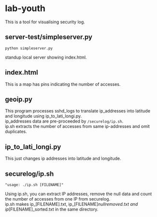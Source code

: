 # lab-youth
 This is a tool for visualising security log.

## server-test/simpleserver.py

```
python simpleserver.py
```
standup local server showing index.html.

## index.html
This is a map has pins indicating the number of accesses.

## geoip.py
This program processes sshd_logs to translate ip_addresses into latitude and longitude using ip_to_lati_longi.py.  
ip_addresses data are pre-proceeded by ```/securelog/ip.sh```.   
ip.sh extracts the number of accesses from same ip-addresses and omit duplicates.

## ip_to_lati_longi.py
This just changes ip addresses into latitude and longitude.

## securelog/ip.sh

```
"usage: ./ip.sh [FILENAME]"
```
Using ip.sh, you can extract IP addresses, remove the null data and count the number of accesses from one IP from securelog.  
ip.sh makes ip_[FILENAME].txt, ip_[FILENAME]_nullremoved.txt and ip_[FILENAME]_sorted.txt in the same directory.
